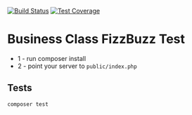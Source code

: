 [![Build Status](https://travis-ci.org/Dreanmer/teste_starcorp.svg?branch=master)](https://travis-ci.org/Dreanmer/teste_starcorp)
[![Test Coverage](https://codeclimate.com/github/Dreanmer/teste_starcorp/badges/coverage.svg)](https://codeclimate.com/github/Dreanmer/teste_starcorp/coverage)

# Business Class FizzBuzz Test

- 1 - run composer install
- 2 - point your server to `public/index.php`

## Tests

`composer test`